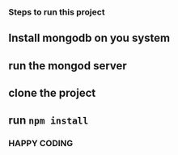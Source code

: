 ### Steps to run this project

## Install mongodb on you system

## run the mongod server

## clone the project

## run ```npm install```



### HAPPY CODING 